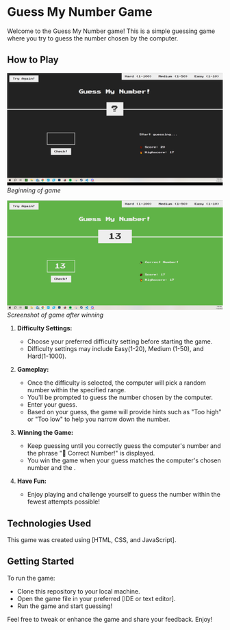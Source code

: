 # Guess My Number Game

Welcome to the Guess My Number game! This is a simple guessing game where you try to guess the number chosen by the computer.


## How to Play

![Game Start](Guess-My-Number.PNG)
*Beginning of game*

![Game Won](correct-answer.PNG)
*Screenshot of game after winning*
1. **Difficulty Settings:** 
   - Choose your preferred difficulty setting before starting the game.
   - Difficulty settings may include Easy(1-20), Medium (1-50), and Hard(1-1000).

2. **Gameplay:**
   - Once the difficulty is selected, the computer will pick a random number within the specified range.
   - You'll be prompted to guess the number chosen by the computer.
   - Enter your guess.
   - Based on your guess, the game will provide hints such as "Too high" or "Too low" to help you narrow down the number.

3. **Winning the Game:**
   - Keep guessing until you correctly guess the computer's number and the phrase "🎉 Correct Number!" is displayed.
   - You win the game when your guess matches the computer's chosen number and the .

4. **Have Fun:**
   - Enjoy playing and challenge yourself to guess the number within the fewest attempts possible!

## Technologies Used

This game was created using [HTML, CSS, and JavaScript].

## Getting Started

To run the game:
- Clone this repository to your local machine.
- Open the game file in your preferred [IDE or text editor].
- Run the game and start guessing!

Feel free to tweak or enhance the game and share your feedback. Enjoy!
